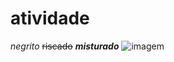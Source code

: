 # atividade
*negrito*
~~riscado~~
_**misturado**_ 
![imagem]([https://cursoemvideo.com/logo.png](https://h3z9a9c5.rocketcdn.me/wp-content/uploads/2020/05/logistica.jpg)https://h3z9a9c5.rocketcdn.me/wp-content/uploads/2020/05/logistica.jpg)
